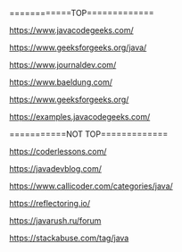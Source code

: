 ============TOP=============

https://www.javacodegeeks.com/

https://www.geeksforgeeks.org/java/

https://www.journaldev.com/

https://www.baeldung.com/

https://www.geeksforgeeks.org/

https://examples.javacodegeeks.com/





===========NOT TOP=============

https://coderlessons.com/

https://javadevblog.com/

https://www.callicoder.com/categories/java/

https://reflectoring.io/

https://javarush.ru/forum

https://stackabuse.com/tag/java

